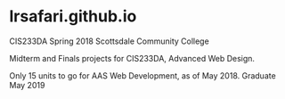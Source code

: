 # lrsafari.github.io
CIS233DA Spring 2018 Scottsdale Community College

Midterm and Finals projects for CIS233DA, Advanced Web Design.

Only 15 units to go for AAS Web Development, as of May 2018. Graduate May 2019

